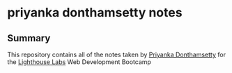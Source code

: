 # priyanka donthamsetty notes

## Summary
This repository contains all of the notes taken by [Priyanka Donthamsetty](https://github.com/priyaprecious) for the [Lighthouse Labs](https://www.lighthouselabs.ca/) Web Development Bootcamp 